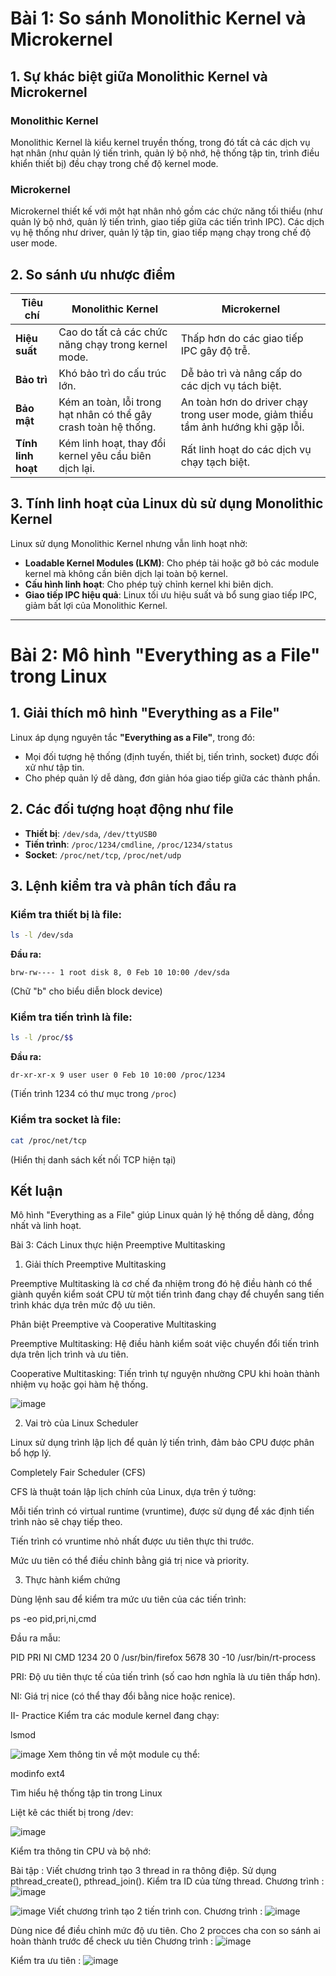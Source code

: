 
# Bài 1: So sánh Monolithic Kernel và Microkernel

## 1. Sự khác biệt giữa Monolithic Kernel và Microkernel

### Monolithic Kernel
Monolithic Kernel là kiểu kernel truyền thống, trong đó tất cả các dịch vụ hạt nhân (như quản lý tiến trình, quản lý bộ nhớ, hệ thống tập tin, trình điều khiển thiết bị) đều chạy trong chế độ kernel mode.

### Microkernel
Microkernel thiết kế với một hạt nhân nhỏ gồm các chức năng tối thiểu (như quản lý bộ nhớ, quản lý tiến trình, giao tiếp giữa các tiến trình IPC). Các dịch vụ hệ thống như driver, quản lý tập tin, giao tiếp mạng chạy trong chế độ user mode.

## 2. So sánh ưu nhược điểm

| Tiêu chí        | Monolithic Kernel | Microkernel |
|------------------|------------------|------------|
| **Hiệu suất**    | Cao do tất cả các chức năng chạy trong kernel mode. | Thấp hơn do các giao tiếp IPC gây độ trễ. |
| **Bảo trì**     | Khó bảo trì do cấu trúc lớn. | Dễ bảo trì và nâng cấp do các dịch vụ tách biệt. |
| **Bảo mật**   | Kém an toàn, lỗi trong hạt nhân có thể gây crash toàn hệ thống. | An toàn hơn do driver chạy trong user mode, giảm thiểu tầm ảnh hướng khi gặp lỗi. |
| **Tính linh hoạt** | Kém linh hoạt, thay đổi kernel yêu cầu biên dịch lại. | Rất linh hoạt do các dịch vụ chạy tạch biệt. |

## 3. Tính linh hoạt của Linux dù sử dụng Monolithic Kernel
Linux sử dụng Monolithic Kernel nhưng vẫn linh hoạt nhờ:
- **Loadable Kernel Modules (LKM)**: Cho phép tải hoặc gỡ bỏ các module kernel mà không cần biên dịch lại toàn bộ kernel.
- **Cấu hình linh hoạt**: Cho phép tuỳ chỉnh kernel khi biên dịch.
- **Giao tiếp IPC hiệu quả**: Linux tối ưu hiệu suất và bổ sung giao tiếp IPC, giảm bất lợi của Monolithic Kernel.

---

# Bài 2: Mô hình "Everything as a File" trong Linux

## 1. Giải thích mô hình "Everything as a File"
Linux áp dụng nguyên tắc **"Everything as a File"**, trong đó:
- Mọi đối tượng hệ thống (định tuyến, thiết bị, tiến trình, socket) được đối xử như tập tin.
- Cho phép quản lý dễ dàng, đơn giản hóa giao tiếp giữa các thành phần.

## 2. Các đối tượng hoạt động như file
- **Thiết bị**: `/dev/sda`, `/dev/ttyUSB0`
- **Tiến trình**: `/proc/1234/cmdline`, `/proc/1234/status`
- **Socket**: `/proc/net/tcp`, `/proc/net/udp`

## 3. Lệnh kiểm tra và phân tích đầu ra

### Kiểm tra thiết bị là file:
```sh
ls -l /dev/sda
```
**Đầu ra:**
```
brw-rw---- 1 root disk 8, 0 Feb 10 10:00 /dev/sda
```
(Chữ "b" cho biểu diễn block device)

### Kiểm tra tiến trình là file:
```sh
ls -l /proc/$$
```
**Đầu ra:**
```
dr-xr-xr-x 9 user user 0 Feb 10 10:00 /proc/1234
```
(Tiến trình 1234 có thư mục trong `/proc`)

### Kiểm tra socket là file:
```sh
cat /proc/net/tcp
```
(Hiển thị danh sách kết nối TCP hiện tại)

## Kết luận
Mô hình "Everything as a File" giúp Linux quản lý hệ thống dễ dàng, đồng nhất và linh hoạt.

Bài 3: Cách Linux thực hiện Preemptive Multitasking

1. Giải thích Preemptive Multitasking

Preemptive Multitasking là cơ chế đa nhiệm trong đó hệ điều hành có thể giành quyền kiểm soát CPU từ một tiến trình đang chạy để chuyển sang tiến trình khác dựa trên mức độ ưu tiên.

Phân biệt Preemptive và Cooperative Multitasking

Preemptive Multitasking: Hệ điều hành kiểm soát việc chuyển đổi tiến trình dựa trên lịch trình và ưu tiên.

Cooperative Multitasking: Tiến trình tự nguyện nhường CPU khi hoàn thành nhiệm vụ hoặc gọi hàm hệ thống.

![image](https://github.com/user-attachments/assets/13abc8d8-a460-4e23-aa9c-1e8d874661f6)

2. Vai trò của Linux Scheduler

Linux sử dụng trình lập lịch để quản lý tiến trình, đảm bảo CPU được phân bổ hợp lý.

Completely Fair Scheduler (CFS)

CFS là thuật toán lập lịch chính của Linux, dựa trên ý tưởng:

Mỗi tiến trình có virtual runtime (vruntime), được sử dụng để xác định tiến trình nào sẽ chạy tiếp theo.

Tiến trình có vruntime nhỏ nhất được ưu tiên thực thi trước.

Mức ưu tiên có thể điều chỉnh bằng giá trị nice và priority.

3. Thực hành kiểm chứng

Dùng lệnh sau để kiểm tra mức ưu tiên của các tiến trình:

ps -eo pid,pri,ni,cmd

Đầu ra mẫu:

  PID PRI  NI CMD
  1234  20   0 /usr/bin/firefox
  5678  30 -10 /usr/bin/rt-process

PRI: Độ ưu tiên thực tế của tiến trình (số cao hơn nghĩa là ưu tiên thấp hơn).

NI: Giá trị nice (có thể thay đổi bằng nice hoặc renice).

II- Practice
Kiểm tra các module kernel đang chạy:

lsmod

![image](https://github.com/user-attachments/assets/215e5621-6357-480b-8d4e-dee6d261b3a2)
Xem thông tin về một module cụ thể:

modinfo ext4

Tìm hiểu hệ thống tập tin trong Linux

Liệt kê các thiết bị trong /dev:

![image](https://github.com/user-attachments/assets/23798c1b-e092-4923-9473-a8e19918afba)

Kiểm tra thông tin CPU và bộ nhớ:

Bài tập :
Viết chương trình tạo 3 thread in ra thông điệp.
Sử dụng pthread_create(), pthread_join().
Kiểm tra ID của từng thread.
Chương trình :
![image](https://github.com/user-attachments/assets/19331fbe-20b9-4c68-abc7-49025318efb3)

![image](https://github.com/user-attachments/assets/e5378804-15b2-4fcf-ae0f-5355fd13419a)
Viết chương trình tạo 2 tiến trình con.
Chương trình :
![image](https://github.com/user-attachments/assets/1d6c3051-8d88-49ad-acfb-1ba1735a75eb)


Dùng nice để điều chỉnh mức độ ưu tiên. Cho 2 procces cha con so sánh ai hoàn thành trước để check ưu tiên
Chương trình :
![image](https://github.com/user-attachments/assets/09d1090f-72c2-4ab8-8571-1230a3b61481)

Kiểm tra ưu tiên :
![image](https://github.com/user-attachments/assets/716108e6-7de3-4f28-814f-ecc295042edc)



